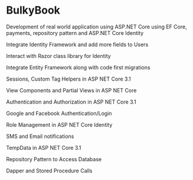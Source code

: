 # BulkyBook
Development of real world application using ASP.NET Core using EF Core, payments, repository pattern and ASP.NET Core Identity

Integrate Identity Framework and add more fields to Users

Interact with Razor class library for Identity

Integrate Entity Framework along with code first migrations

Sessions, Custom Tag Helpers in ASP NET Core 3.1

View Components and Partial Views in ASP NET Core

Authentication and Authorization in ASP NET Core 3.1

Google and Facebook Authentication/Login

Role Management in ASP NET Core Identity

SMS and Email notifications

TempData in ASP NET Core 3.1

Repository Pattern to Access Database

Dapper and Stored Procedure Calls

